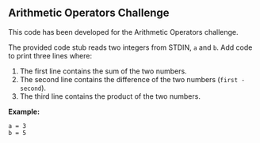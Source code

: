 ## Arithmetic Operators Challenge

This code has been developed for the Arithmetic Operators challenge.

The provided code stub reads two integers from STDIN, `a` and `b`. Add code to print three lines where:

1. The first line contains the sum of the two numbers.
2. The second line contains the difference of the two numbers (`first - second`).
3. The third line contains the product of the two numbers.

**Example:**

```plaintext
a = 3
b = 5
```

